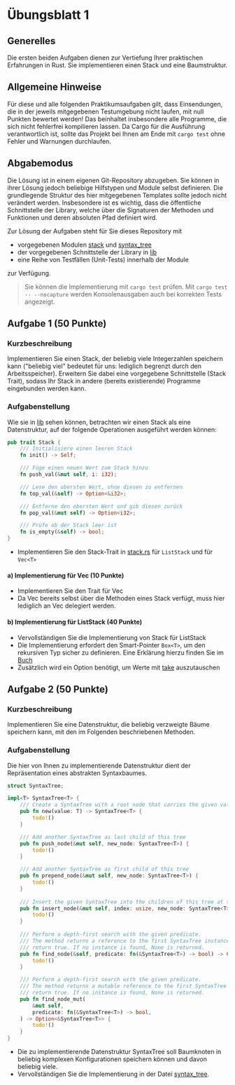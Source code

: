 # Übungsblatt 1
## Generelles
Die ersten beiden Aufgaben dienen zur Vertiefung Ihrer praktischen Erfahrungen in Rust. Sie implementieren einen Stack und eine Baumstruktur.

## Allgemeine Hinweise
Für diese und alle folgenden Praktikumsaufgaben gilt, dass Einsendungen, die in der jeweils mitgegebenen Testumgebung nicht laufen, mit null Punkten bewertet werden! Das beinhaltet insbesondere alle Programme, die sich nicht fehlerfrei kompilieren lassen. Da Cargo für die Ausführung verantwortlich ist, sollte das Projekt bei Ihnen am Ende mit `cargo test` ohne Fehler und Warnungen durchlaufen.


## Abgabemodus
Die Lösung ist in einem eigenen Git-Repository abzugeben.
Sie können in ihrer Lösung jedoch beliebige Hilfstypen und Module selbst definieren.
Die grundlegende Struktur des hier mitgegebenen Templates sollte jedoch nicht verändert werden.
Insbesondere ist es wichtig, dass die öffentliche Schnittstelle der Library, welche über die Signaturen der Methoden und Funktionen und deren absoluten Pfad definiert wird.

Zur Lösung der Aufgaben steht für Sie dieses Repository mit
- vorgegebenen Modulen [stack](src/stack.rs) und [syntax_tree](src/syntax_tree.rs)
- der vorgegebenen Schnittstelle der Library in [lib](src/lib.rs)
- eine Reihe von Testfällen (Unit-Tests) innerhalb der Module

zur Verfügung.
> Sie können die Implementierung mit `cargo test` prüfen. Mit `cargo test -- --nocapture` werden Konsolenausgaben auch bei korrekten Tests angezeigt.

## Aufgabe 1 (50 Punkte)
### Kurzbeschreibung
Implementieren Sie einen Stack, der beliebig viele Integerzahlen speichern kann ("beliebig viel" bedeutet für uns: lediglich begrenzt durch den Arbeitsspeicher). Erweitern Sie dabei eine vorgegebene Schnittstelle (Stack Trait), sodass Ihr Stack in andere (bereits existierende) Programme eingebunden werden kann.

### Aufgabenstellung
Wie sie in [lib](src/lib.rs) sehen können, betrachten wir einen Stack als eine Datenstruktur, auf der folgende Operationen ausgeführt werden können:

```rust
pub trait Stack {
    /// Initialisiere einen leeren Stack
    fn init() -> Self;

    /// Füge einen neuen Wert zum Stack hinzu
    fn push_val(&mut self, i: i32);

    /// Lese den obersten Wert, ohne diesen zu entfernen
    fn top_val(&self) -> Option<&i32>;

    /// Entferne den obersten Wert und gib diesen zurück
    fn pop_val(&mut self) -> Option<i32>;

    /// Prüfe ob der Stack leer ist
    fn is_empty(&self) -> bool;
}
```
- Implementieren Sie den Stack-Trait in [stack.rs](src/stack.rs) für `ListStack` und für `Vec<T>`

#### a) Implementierung für Vec<T> (10 Punkte)
- Implementieren Sie den Trait für Vec<T>
- Da Vec<T> bereits selbst über die Methoden eines Stack verfügt, muss hier lediglich an Vec delegiert werden.

#### b) Implementierung für ListStack (40 Punkte)
- Vervollständigen Sie die Implementierung von Stack für ListStack
- Die Implementierung erfordert den Smart-Pointer `Box<T>`, um den rekursiven Typ sicher zu definieren. Eine Erklärung hierzu finden Sie im [Buch](https://doc.rust-lang.org/book/ch15-01-box.html)
- Zusätzlich wird ein Option<T> benötigt, um Werte mit [take](https://doc.rust-lang.org/std/option/enum.Option.html#method.take) auszutauschen


## Aufgabe 2 (50 Punkte)
### Kurzbeschreibung
Implementieren Sie eine Datenstruktur, die beliebig verzweigte Bäume speichern kann, mit den im Folgenden beschriebenen Methoden.

### Aufgabenstellung
Die hier von Ihnen zu implementierende Datenstruktur dient der Repräsentation eines abstrakten Syntaxbaumes.

```rust
struct SyntaxTree;

impl<T> SyntaxTree<T> {
    /// Create a SyntaxTree with a root node that carries the given value
    pub fn new(value: T) -> SyntaxTree<T> {
        todo!()
    }

    /// Add another SyntaxTree as last child of this tree
    pub fn push_node(&mut self, new_node: SyntaxTree<T>) {
        todo!()
    }

    /// Add another SyntaxTree as first child of this tree
    pub fn prepend_node(&mut self, new_node: SyntaxTree<T>) {
        todo!()
    }
    
    /// Insert the given SyntaxTree into the children of this tree at the given index
    pub fn insert_node(&mut self, index: usize, new_node: SyntaxTree<T>) {
        todo!()
    }
    
    /// Perform a depth-first search with the given predicate.
    /// The method returns a reference to the first SyntaxTree instance for which the predicate
    /// return true. If no instance is found, None is returned.
    pub fn find_node(&self, predicate: fn(&SyntaxTree<T>) -> bool) -> Option<&SyntaxTree<T>> {
        todo!()
    }

    /// Perform a depth-first search with the given predicate.
    /// The method returns a mutable reference to the first SyntaxTree instance for which the predicate
    /// return true. If no instance is found, None is returned.
    pub fn find_node_mut(
        &mut self,
        predicate: fn(&SyntaxTree<T>) -> bool,
    ) -> Option<&SyntaxTree<T>> {
        todo!()
    }
}
```
- Die zu implementierende Datenstruktur SyntaxTree soll Baumknoten in beliebig komplexen Konfigurationen speichern können und davon beliebig viele.
- Vervollständigen Sie die Implementierung in der Datei [syntax_tree](src/syntax_tree.rs).